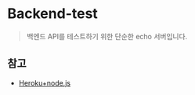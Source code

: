 # Backend-test
> 백엔드 API를 테스트하기 위한 단순한 echo 서버입니다.

## 참고
 - [Heroku+node.js](https://victorydntmd.tistory.com/112)

